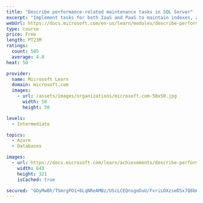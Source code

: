 ```yaml
---
title: "Describe performance-related maintenance tasks in SQL Server"
excerpt: "Implement tasks for both IaaS and PaaS to maintain indexes, and statistics. Explore the automatic tuning features of Azure SQL Database."
webUrl: https://docs.microsoft.com/en-us/learn/modules/describe-performance-related-maintenance-tasks-sql-server/
type: course
price: Free
length: PT23M
ratings:
  count: 505
  average: 4.8
heat: 50

provider:
  name: Microsoft Learn
  domain: microsoft.com
  images:
    - url: /assets/images/organizations/microsoft.com-50x50.jpg
      width: 50
      height: 50

levels:
  - Intermediate

topics:
  - Azure
  - Databases

images:
  - url: https://docs.microsoft.com/learn/achievements/describe-performance-related-maintenance-tasks-in-sqlserver-social.png
    width: 643
    height: 321
    isCached: true

secured: "GOyMwBh/TSmrgPO1+6LqNReAMBz/UScLCEQnsgoDuU/FxriLOXzseDSx7Q8bHsAQ1w+nyN2ZAYnb9camvotxLltn0kV0WdzloeAxtgmZGTJ7jAS4wQBn/VEMB/+Lt7Hn6/mEpypbpPVlX5V6XLHvAgpqzcMCHelSJhb3VdrttLBy3wrw1inV6NvbJ7eE22OOojvBdSGe/5htPSB21W8bDTZ5tH23wuhsHFQr8T9krW0N1J3bSduDlA/VkitxaqQ16MZEoXBWX3VI3BqZiOZ+kZFNAJv18DcxiEoQBjcMsuHLegqV7FWL712Nhin6skf0AIhVMioWJzJXwFC13wljtLfX5oKS9ByaMc+LdQg6uHTVIOqp3tvG/B0VbWupGcaTlZB5TmGrrf0XUc9tUALmGhEmWGX808Ly4N7fHcT1it0=;Dbo83EFn38RZSwTZY3HHYQ=="
---
```


